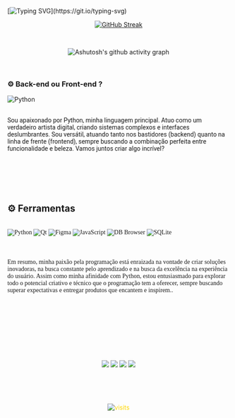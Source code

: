[![Typing SVG](https://readme-typing-svg.demolab.com?font=Cinzel&weight=500&size=30&pause=1000&color=F7F7F7&random=false&width=400&lines=Bem+vindos+!)](https://git.io/typing-svg)


<div align="center">

[![GitHub Streak](https://github-readme-streak-stats.herokuapp.com?user=cassioestevao&theme=dark&locale=pt_BR&date_format=j%2Fn%5B%2FY%5D&card_width=900)](https://git.io/streak-stats)
</div>

<br>

<div align="center" >

![Ashutosh's github activity graph](https://ssr-contributions-svg.vercel.app/_/cassioestevao?chart=3dbar&gap=0.6&scale=2&flatten=2&animation=wave&animation_duration=1&animation_delay=0.05&animation_amplitude=60&animation_frequency=1&animation_wave_center=1_0&format=svg&weeks=30&theme=yellow)


</div>
<br>

### ⚙️ Back-end ou Front-end ?
![Python](https://www.python.org/static/img/python-logo.png)

<br>
<span style="font-family: 'Roboto', sans-serif;">Sou apaixonado por Python, minha linguagem principal. Atuo como um verdadeiro artista digital, criando sistemas complexos e interfaces deslumbrantes. Sou versátil, atuando tanto nos bastidores (backend) quanto na linha de frente (frontend), sempre buscando a combinação perfeita entre funcionalidade e beleza. Vamos juntos criar algo incrível?</span>
</a>
<br>
<br> 
<br>
<br>
<br>
<br> 
<h2 align="left">⚙️ Ferramentas </h2>
<br>
<div style="font-family: 'Times New Roman', Times, serif;">
<img src="https://img.shields.io/badge/-Python-3776AB?style=flat-square&logo=python&logoColor=white" alt="Python">
<img src="https://img.shields.io/badge/-Qt-41CD52?style=flat-square&logo=qt&logoColor=white" alt="Qt">
<img src="https://img.shields.io/badge/-Figma-F24E1E?style=flat-square&logo=figma&logoColor=white" alt="Figma">
<img src="https://img.shields.io/badge/-JavaScript-F7DF1E?style=flat-square&logo=javascript&logoColor=black" alt="JavaScript">
<img src="https://img.shields.io/badge/-DB%20Browser-00A04E?style=flat-square&logo=dbbrowser&logoColor=white" alt="DB Browser">
<img src="https://img.shields.io/badge/-SQLite-003B57?style=flat-square&logo=sqlite&logoColor=white" alt="SQLite">


   
</div>
<br> 
<br> 
<br> 
<span style="font-family: 'Times New Roman', Times, serif;">Em resumo, minha paixão pela programação está enraizada na vontade de criar soluções inovadoras, na busca constante pelo aprendizado e na busca da excelência na experiência do usuário. Assim como minha afinidade com Python, estou entusiasmado para explorar todo o potencial criativo e técnico que o programação tem a oferecer, sempre buscando superar expectativas e entregar produtos que encantem e inspirem..</span>
<br>
<br>
<br>
<br> 
<br>
<br>
<br>
<br> 
<br>

<div align="center"> 

[<img src="https://img.shields.io/badge/Instagram-E4405F?style=for-the-badge&logo=instagram&logoColor=white">](https://www.instagram.com/cassioestevao)
[<img src="https://img.shields.io/badge/WhatsApp-25D366?style=for-the-badge&logo=whatsapp&logoColor=white">](https://wa.me/+5527998062898)
[<img src="https://img.shields.io/badge/LinkedIn-0077B5?style=for-the-badge&logo=linkedin&logoColor=white">](https://www.linkedin.com/in/cassioestevao)
[<img src="https://img.shields.io/badge/Gmail-D14836?style=for-the-badge&logo=gmail&logoColor=white">](mailto:cassioestevaops@gmail.com)
<br>

<br>
<br>



<br>

<p align="center" style="color: gold; background-color: transparent;">
  <img align="center" src="https://visit-counter.vercel.app/counter.png?page=https%3A%2F%2Fvisit-counter.vercel.app%2F&s=26&c=00ff00&bg=00000000&no=4&ff=digi&tb=Acesso+%3A&ta=" alt="visits">
</p>


